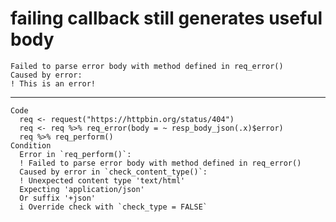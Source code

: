 # failing callback still generates useful body

    Failed to parse error body with method defined in req_error()
    Caused by error:
    ! This is an error!

---

    Code
      req <- request("https://httpbin.org/status/404")
      req <- req %>% req_error(body = ~ resp_body_json(.x)$error)
      req %>% req_perform()
    Condition
      Error in `req_perform()`:
      ! Failed to parse error body with method defined in req_error()
      Caused by error in `check_content_type()`:
      ! Unexpected content type 'text/html'
      Expecting 'application/json'
      Or suffix '+json'
      i Override check with `check_type = FALSE`

